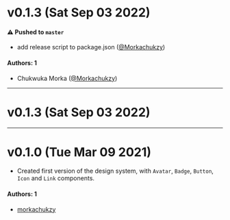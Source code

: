 # v0.1.3 (Sat Sep 03 2022)

#### ⚠️ Pushed to `master`

- add release script to package.json ([@Morkachukzy](https://github.com/Morkachukzy))

#### Authors: 1

- Chukwuka Morka ([@Morkachukzy](https://github.com/Morkachukzy))

---

# v0.1.3 (Sat Sep 03 2022)



---

# v0.1.0 (Tue Mar 09 2021)

- Created first version of the design system, with `Avatar`, `Badge`, `Button`, `Icon` and `Link` components.

#### Authors: 1

- [morkachukzy](https://github.com/morkachukzy)

